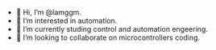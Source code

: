- 👋 Hi, I’m @lamggm.
- 👀 I’m interested in automation.
- 🌱 I’m currently studing control and automation engeering.
- 💞️ I’m looking to collaborate on microcontrollers coding.

<!---
lamggm/lamggm is a ✨ special ✨ repository because its `README.md` (this file) appears on your GitHub profile.
You can click the Preview link to take a look at your changes.
--->
